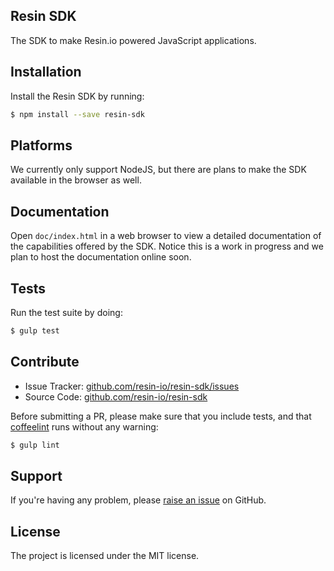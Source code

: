 Resin SDK
---------

The SDK to make Resin.io powered JavaScript applications.

Installation
------------

Install the Resin SDK by running:

```sh
$ npm install --save resin-sdk
```

Platforms
---------

We currently only support NodeJS, but there are plans to make the SDK available in the browser as well.

Documentation
-------------

Open `doc/index.html` in a web browser to view a detailed documentation of the capabilities offered by the SDK. Notice this is a work in progress and we plan to host the documentation online soon.

Tests
-----

Run the test suite by doing:

```sh
$ gulp test
```

Contribute
----------

- Issue Tracker: [github.com/resin-io/resin-sdk/issues](https://github.com/resin-io/resin-sdk/issues)
- Source Code: [github.com/resin-io/resin-sdk](https://github.com/resin-io/resin-sdk)

Before submitting a PR, please make sure that you include tests, and that [coffeelint](http://www.coffeelint.org/) runs without any warning:

```sh
$ gulp lint
```

Support
-------

If you're having any problem, please [raise an issue](https://github.com/resin-io/resin-sdk/issues) on GitHub.

License
-------

The project is licensed under the MIT license.
